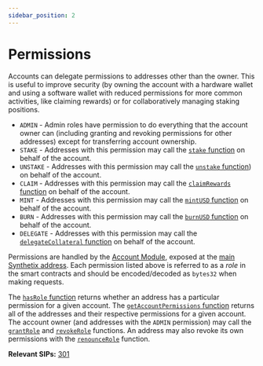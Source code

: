 ```yaml
---
sidebar_position: 2
---
```


# Permissions

Accounts can delegate permissions to addresses other than the owner. This is useful to improve security (by owning the account with a hardware wallet and using a software wallet with reduced permissions for more common activities, like claiming rewards) or for collaboratively managing staking positions.

- `ADMIN` - Admin roles have permission to do everything that the account owner can (including granting and revoking permissions for other addresses) except for transferring account ownership.
- `STAKE` - Addresses with this permission may call the [`stake` function](/protocol/technical-reference/smart-contracts#stake) on behalf of the account.
- `UNSTAKE` - Addresses with this permission may call the [`unstake` function](/protocol/technical-reference/smart-contracts#unstake)) on behalf of the account.
- `CLAIM` - Addresses with this permission may call the [`claimRewards` function](/protocol/technical-reference/smart-contracts#claimrewards) on behalf of the account.
- `MINT` - Addresses with this permission may call the [`mintUSD` function](/protocol/technical-reference/smart-contracts#mintusd) on behalf of the account.
- `BURN` - Addresses with this permission may call the [`burnUSD` function](/protocol/technical-reference/smart-contracts#burnusd) on behalf of the account.
- `DELEGATE` - Addresses with this permission may call the [`delegateCollateral` function](/protocol/technical-reference/smart-contracts#delegatecollateral) on behalf of the account.

Permissions are handled by the [Account Module](/protocol/technical-reference/smart-contracts#account-module), exposed at the [main Synthetix address](/protocol/technical-reference/deployment-addresses). Each permission listed above is referred to as a _role_ in the smart contracts and should be encoded/decoded as `bytes32` when making requests.

The [`hasRole` function](/protocol/technical-reference/smart-contracts#hasrole) returns whether an address has a particular permission for a given account. The [`getAccountPermissions` function](/protocol/technical-reference/smart-contracts#getaccountpermissions) returns all of the addresses and their respective permissions for a given account. The account owner (and addresses with the `ADMIN` permission) may call the [`grantRole`](/protocol/technical-reference/smart-contracts#grantrole) and [`revokeRole`](/protocol/technical-reference/smart-contracts#revokerole) functions. An address may also revoke its own permissions with the [`renounceRole`](/protocol/technical-reference/smart-contracts#renouncerole) function.

**Relevant SIPs:** [301](https://sips.synthetix.io/sips/sip-301/)
